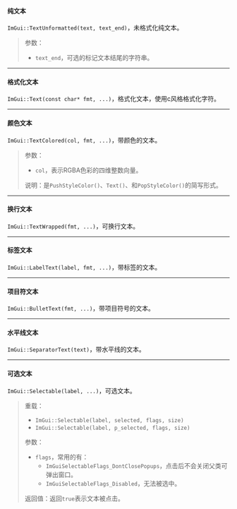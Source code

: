 #### 纯文本

`ImGui::TextUnformatted(text, text_end)`，未格式化纯文本。

>   参数：
>
>   *   `text_end`，可选的标记文本结尾的字符串。

---

#### 格式化文本

`ImGui::Text(const char* fmt, ...)`，格式化文本，使用c风格格式化字符。

---

#### 颜色文本

`ImGui::TextColored(col, fmt, ...)`，带颜色的文本。

>   参数：
>
>   *   `col`，表示RGBA色彩的四维整数向量。
>
>   说明：是`PushStyleColor()`、`Text()`、和`PopStyleColor()`的简写形式。

---

#### 换行文本

`ImGui::TextWrapped(fmt, ...)`，可换行文本。

---

#### 标签文本

`ImGui::LabelText(label, fmt, ...)`，带标签的文本。

---

#### 项目符文本

`ImGui::BulletText(fmt, ...)`，带项目符号的文本。

---

#### 水平线文本

`ImGui::SeparatorText(text)`，带水平线的文本。

---

#### 可选文本

`ImGui::Selectable(label, ...)`，可选文本。

>   重载：
>
>   *   `ImGui::Selectable(label, selected, flags, size)`
>   *   `ImGui::Selectable(label, p_selected, flags, size)`
>
>   参数：
>
>   *   `flags`，常用的有：
>       *   `ImGuiSelectableFlags_DontClosePopups`，点击后不会关闭父类可弹出窗口。
>       *   `ImGuiSelectableFlags_Disabled`，无法被选中。
>
>   返回值：返回`true`表示文本被点击。
